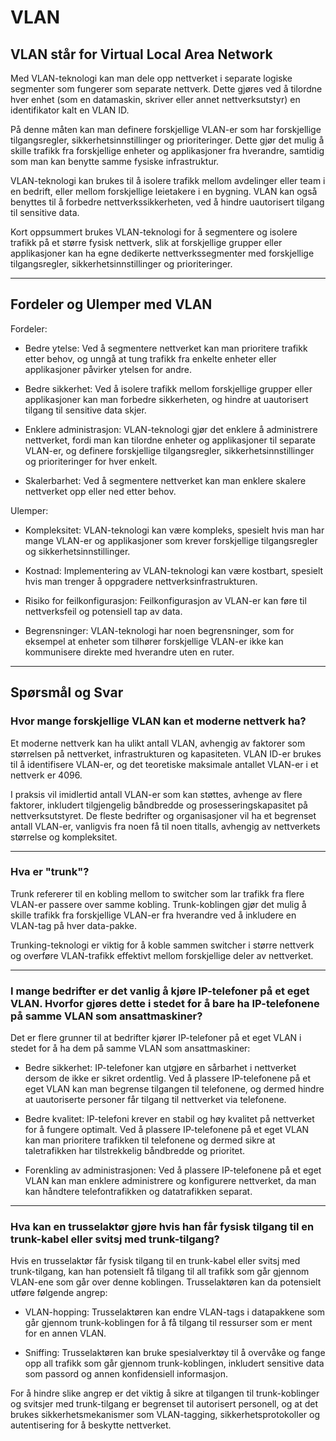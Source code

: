 # VLAN

## VLAN står for Virtual Local Area Network

Med VLAN-teknologi kan man dele opp nettverket i separate logiske segmenter som fungerer som separate nettverk. Dette gjøres ved å tilordne hver enhet (som en datamaskin, skriver eller annet nettverksutstyr) en identifikator kalt en VLAN ID.

På denne måten kan man definere forskjellige VLAN-er som har forskjellige tilgangsregler, sikkerhetsinnstillinger og prioriteringer. Dette gjør det mulig å skille trafikk fra forskjellige enheter og applikasjoner fra hverandre, samtidig som man kan benytte samme fysiske infrastruktur.

VLAN-teknologi kan brukes til å isolere trafikk mellom avdelinger eller team i en bedrift, eller mellom forskjellige leietakere i en bygning. VLAN kan også benyttes til å forbedre nettverkssikkerheten, ved å hindre uautorisert tilgang til sensitive data.

Kort oppsummert brukes VLAN-teknologi for å segmentere og isolere trafikk på et større fysisk nettverk, slik at forskjellige grupper eller applikasjoner kan ha egne dedikerte nettverkssegmenter med forskjellige tilgangsregler, sikkerhetsinnstillinger og prioriteringer.

---

## Fordeler og Ulemper med VLAN

Fordeler:

- Bedre ytelse: Ved å segmentere nettverket kan man prioritere trafikk etter behov, og unngå at tung trafikk fra enkelte enheter eller applikasjoner påvirker ytelsen for andre.

- Bedre sikkerhet: Ved å isolere trafikk mellom forskjellige grupper eller applikasjoner kan man forbedre sikkerheten, og hindre at uautorisert tilgang til sensitive data skjer.

- Enklere administrasjon: VLAN-teknologi gjør det enklere å administrere nettverket, fordi man kan tilordne enheter og applikasjoner til separate VLAN-er, og definere forskjellige tilgangsregler, sikkerhetsinnstillinger og prioriteringer for hver enkelt.

- Skalerbarhet: Ved å segmentere nettverket kan man enklere skalere nettverket opp eller ned etter behov.

Ulemper:

- Kompleksitet: VLAN-teknologi kan være kompleks, spesielt hvis man har mange VLAN-er og applikasjoner som krever forskjellige tilgangsregler og sikkerhetsinnstillinger.

- Kostnad: Implementering av VLAN-teknologi kan være kostbart, spesielt hvis man trenger å oppgradere nettverksinfrastrukturen.

- Risiko for feilkonfigurasjon: Feilkonfigurasjon av VLAN-er kan føre til nettverksfeil og potensiell tap av data.

- Begrensninger: VLAN-teknologi har noen begrensninger, som for eksempel at enheter som tilhører forskjellige VLAN-er ikke kan kommunisere direkte med hverandre uten en ruter.

---

## Spørsmål og Svar

### Hvor mange forskjellige VLAN kan et moderne nettverk ha?

Et moderne nettverk kan ha ulikt antall VLAN, avhengig av faktorer som størrelsen på nettverket, infrastrukturen og kapasiteten. VLAN ID-er brukes til å identifisere VLAN-er, og det teoretiske maksimale antallet VLAN-er i et nettverk er 4096. 

I praksis vil imidlertid antall VLAN-er som kan støttes, avhenge av flere faktorer, inkludert tilgjengelig båndbredde og prosesseringskapasitet på nettverksutstyret. De fleste bedrifter og organisasjoner vil ha et begrenset antall VLAN-er, vanligvis fra noen få til noen titalls, avhengig av nettverkets størrelse og kompleksitet.

---

### Hva er "trunk"?

Trunk refererer til en kobling mellom to switcher som lar trafikk fra flere VLAN-er passere over samme kobling. Trunk-koblingen gjør det mulig å skille trafikk fra forskjellige VLAN-er fra hverandre ved å inkludere en VLAN-tag på hver data-pakke.

Trunking-teknologi er viktig for å koble sammen switcher i større nettverk og overføre VLAN-trafikk effektivt mellom forskjellige deler av nettverket.

---

### I mange bedrifter er det vanlig å kjøre IP-telefoner på et eget VLAN. Hvorfor gjøres dette i stedet for å bare ha IP-telefonene på samme VLAN som ansattmaskiner?

Det er flere grunner til at bedrifter kjører IP-telefoner på et eget VLAN i stedet for å ha dem på samme VLAN som ansattmaskiner:

- Bedre sikkerhet: IP-telefoner kan utgjøre en sårbarhet i nettverket dersom de ikke er sikret ordentlig. Ved å plassere IP-telefonene på et eget VLAN kan man begrense tilgangen til telefonene, og dermed hindre at uautoriserte personer får tilgang til nettverket via telefonene.

- Bedre kvalitet: IP-telefoni krever en stabil og høy kvalitet på nettverket for å fungere optimalt. Ved å plassere IP-telefonene på et eget VLAN kan man prioritere trafikken til telefonene og dermed sikre at taletrafikken har tilstrekkelig båndbredde og prioritet.

- Forenkling av administrasjonen: Ved å plassere IP-telefonene på et eget VLAN kan man enklere administrere og konfigurere nettverket, da man kan håndtere telefontrafikken og datatrafikken separat.

---

### Hva kan en trusselaktør gjøre hvis han får fysisk tilgang til en trunk-kabel eller svitsj med trunk-tilgang?

Hvis en trusselaktør får fysisk tilgang til en trunk-kabel eller svitsj med trunk-tilgang, kan han potensielt få tilgang til all trafikk som går gjennom VLAN-ene som går over denne koblingen. Trusselaktøren kan da potensielt utføre følgende angrep:

- VLAN-hopping: Trusselaktøren kan endre VLAN-tags i datapakkene som går gjennom trunk-koblingen for å få tilgang til ressurser som er ment for en annen VLAN.

- Sniffing: Trusselaktøren kan bruke spesialverktøy til å overvåke og fange opp all trafikk som går gjennom trunk-koblingen, inkludert sensitive data som passord og annen konfidensiell informasjon.

For å hindre slike angrep er det viktig å sikre at tilgangen til trunk-koblinger og svitsjer med trunk-tilgang er begrenset til autorisert personell, og at det brukes sikkerhetsmekanismer som VLAN-tagging, sikkerhetsprotokoller og autentisering for å beskytte nettverket.
